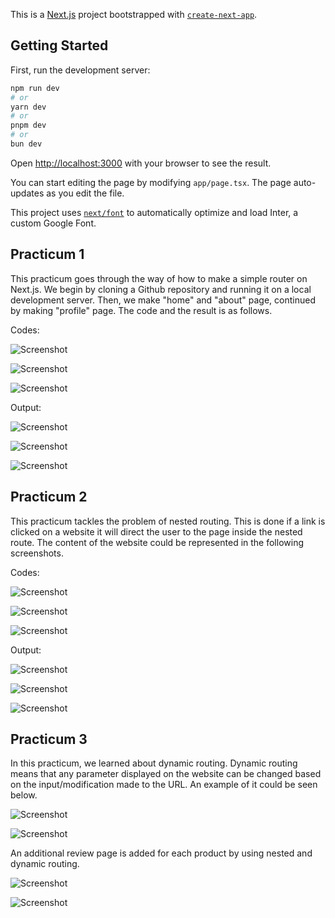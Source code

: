 This is a [Next.js](https://nextjs.org/) project bootstrapped with [`create-next-app`](https://github.com/vercel/next.js/tree/canary/packages/create-next-app).

## Getting Started

First, run the development server:

```bash
npm run dev
# or
yarn dev
# or
pnpm dev
# or
bun dev
```

Open [http://localhost:3000](http://localhost:3000) with your browser to see the result.

You can start editing the page by modifying `app/page.tsx`. The page auto-updates as you edit the file.

This project uses [`next/font`](https://nextjs.org/docs/basic-features/font-optimization) to automatically optimize and load Inter, a custom Google Font.

## Practicum 1

This practicum goes through the way of how to make a simple router on Next.js. We begin by cloning a Github repository and running it on a local development server. Then, we make "home" and "about" page, continued by making "profile" page. The code and the result is as follows. 

Codes: 

![Screenshot](assets/05.png)

![Screenshot](assets/01.png)

![Screenshot](assets/04.png)

Output: 

![Screenshot](assets/03.png)

![Screenshot](assets/02.png)

![Screenshot](assets/06.png)

## Practicum 2

This practicum tackles the problem of nested routing. This is done if a link is clicked on a website it will direct the user to the page inside the nested route. The content of the website could be represented in the following screenshots. 

Codes: 

![Screenshot](assets/07.png)

![Screenshot](assets/08.png)

![Screenshot](assets/09.png)

Output: 

![Screenshot](assets/10.png)

![Screenshot](assets/11.png)

![Screenshot](assets/12.png)

## Practicum 3

In this practicum, we learned about dynamic routing. Dynamic routing means that any parameter displayed on the website can be changed based on the input/modification made to the URL. An example of it could be seen below. 

![Screenshot](assets/15.png)

![Screenshot](assets/14.png)

An additional review page is added for each product by using nested and dynamic routing. 

![Screenshot](assets/16.png)

![Screenshot](assets/17.png)